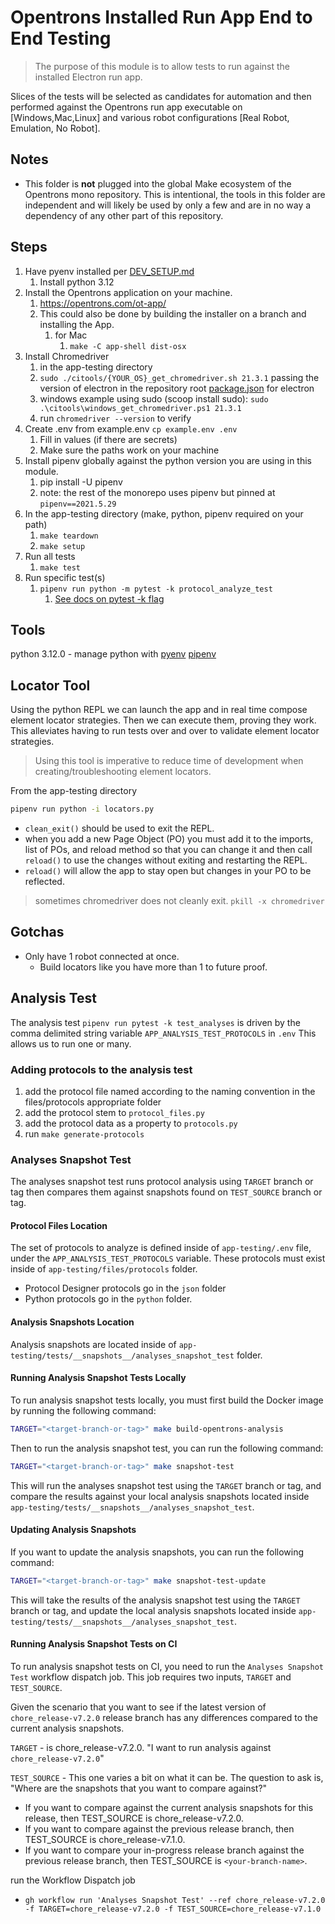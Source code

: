 # Opentrons Installed Run App End to End Testing

> The purpose of this module is to allow tests to run against the installed Electron run app.

Slices of the tests will be selected as candidates for automation and then performed against the Opentrons run app executable on [Windows,Mac,Linux] and various robot configurations [Real Robot, Emulation, No Robot].

## Notes

- This folder is **not** plugged into the global Make ecosystem of the Opentrons mono repository. This is intentional, the tools in this folder are independent and will likely be used by only a few and are in no way a dependency of any other part of this repository.

## Steps

1. Have pyenv installed per [DEV_SETUP.md](../DEV_SETUP.md)
   1. Install python 3.12
2. Install the Opentrons application on your machine.
   1. <https://opentrons.com/ot-app/>
   2. This could also be done by building the installer on a branch and installing the App.
      1. for Mac
         1. `make -C app-shell dist-osx`
3. Install Chromedriver
   1. in the app-testing directory
   2. `sudo ./citools/{YOUR_OS}_get_chromedriver.sh 21.3.1` passing the version of electron in the repository root [package.json](`/opentrons/package.json`) for electron
   3. windows example using sudo (scoop install sudo): `sudo .\citools\windows_get_chromedriver.ps1 21.3.1`
   4. run `chromedriver --version` to verify
4. Create .env from example.env `cp example.env .env`
   1. Fill in values (if there are secrets)
   2. Make sure the paths work on your machine
5. Install pipenv globally against the python version you are using in this module.
   1. pip install -U pipenv
   2. note: the rest of the monorepo uses pipenv but pinned at `pipenv==2021.5.29`
6. In the app-testing directory (make, python, pipenv required on your path)
   1. `make teardown`
   2. `make setup`
7. Run all tests
   1. `make test`
8. Run specific test(s)
   1. `pipenv run python -m pytest -k protocol_analyze_test`
      1. [See docs on pytest -k flag](https://docs.pytest.org/en/7.4.x/usage.html#specifying-tests-selecting-tests)

## Tools

python 3.12.0 - manage python with [pyenv](https://realpython.com/intro-to-pyenv)
[pipenv](https://pipenv.pypa.io/en/latest/)

## Locator Tool

Using the python REPL we can launch the app and in real time compose element locator strategies.
Then we can execute them, proving they work.
This alleviates having to run tests over and over to validate element locator strategies.

> Using this tool is imperative to reduce time of development when creating/troubleshooting element locators.

From the app-testing directory

```bash
pipenv run python -i locators.py
```

- `clean_exit()` should be used to exit the REPL.
- when you add a new Page Object (PO) you must add it to the imports, list of POs, and reload method so that you can change it and then call `reload()` to use the changes without exiting and restarting the REPL.
- `reload()` will allow the app to stay open but changes in your PO to be reflected.

> sometimes chromedriver does not cleanly exit.
> `pkill -x chromedriver`

## Gotchas

- Only have 1 robot connected at once.
  - Build locators like you have more than 1 to future proof.

## Analysis Test

The analysis test `pipenv run pytest -k test_analyses` is driven by the comma delimited string variable `APP_ANALYSIS_TEST_PROTOCOLS` in `.env`
This allows us to run one or many.

### Adding protocols to the analysis test

1. add the protocol file named according to the naming convention in the files/protocols appropriate folder
1. add the protocol stem to `protocol_files.py`
1. add the protocol data as a property to `protocols.py`
1. run `make generate-protocols`

### Analyses Snapshot Test

The analyses snapshot test runs protocol analysis using `TARGET` branch or tag then compares them against snapshots found on `TEST_SOURCE` branch or tag.

#### Protocol Files Location

The set of protocols to analyze is defined inside of `app-testing/.env` file, under the `APP_ANALYSIS_TEST_PROTOCOLS` variable. These protocols must exist inside of `app-testing/files/protocols` folder.

- Protocol Designer protocols go in the `json` folder
- Python protocols go in the `python` folder.

#### Analysis Snapshots Location

Analysis snapshots are located inside of `app-testing/tests/__snapshots__/analyses_snapshot_test` folder.

#### Running Analysis Snapshot Tests Locally

To run analysis snapshot tests locally, you must first build the Docker image by running the following command:

```bash
TARGET="<target-branch-or-tag>" make build-opentrons-analysis
```

Then to run the analysis snapshot test, you can run the following command:

```bash
TARGET="<target-branch-or-tag>" make snapshot-test
```

This will run the analyses snapshot test using the `TARGET` branch or tag, and compare the results against your local analysis snapshots located inside `app-testing/tests/__snapshots__/analyses_snapshot_test`.

#### Updating Analysis Snapshots

If you want to update the analysis snapshots, you can run the following command:

```bash
TARGET="<target-branch-or-tag>" make snapshot-test-update
```

This will take the results of the analysis snapshot test using the `TARGET` branch or tag, and update the local analysis snapshots located inside `app-testing/tests/__snapshots__/analyses_snapshot_test`.

#### Running Analysis Snapshot Tests on CI

To run analysis snapshot tests on CI, you need to run the `Analyses Snapshot Test` workflow dispatch job. This job requires two inputs, `TARGET` and `TEST_SOURCE`.

Given the scenario that you want to see if the latest version of `chore_release-v7.2.0` release branch has any differences compared to the current analysis snapshots.

`TARGET` - is chore_release-v7.2.0. "I want to run analysis against `chore_release-v7.2.0`"

`TEST_SOURCE` - This one varies a bit on what it can be. The question to ask is, "Where are the snapshots that you want to compare against?"

- If you want to compare against the current analysis snapshots for this release, then TEST_SOURCE is chore_release-v7.2.0.
- If you want to compare against the previous release branch, then TEST_SOURCE is chore_release-v7.1.0.
- If you want to compare your in-progress release branch against the previous release branch, then TEST_SOURCE is `<your-branch-name>`.

run the Workflow Dispatch job

- `gh workflow run 'Analyses Snapshot Test' --ref chore_release-v7.2.0 -f TARGET=chore_release-v7.2.0 -f TEST_SOURCE=chore_release-v7.1.0`
